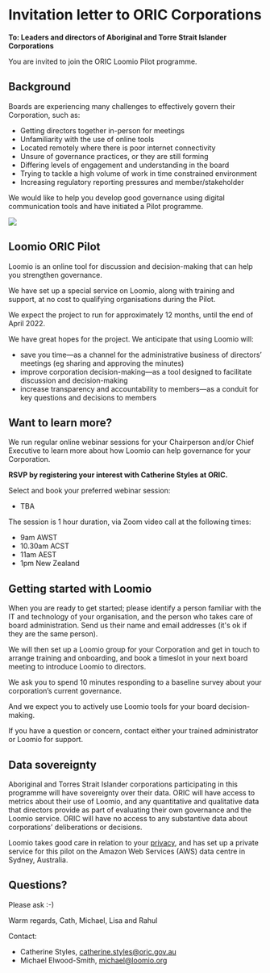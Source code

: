 # Invitation letter to ORIC Corporations

**To: Leaders and directors of Aboriginal and Torre Strait Islander Corporations**

You are invited to join the ORIC Loomio Pilot programme.

## Background
Boards are experiencing many challenges to effectively govern their Corporation, such as: 
* Getting directors together in-person for meetings
* Unfamiliarity with the use of online tools
* Located remotely where there is poor internet connectivity
* Unsure of governance practices, or they are still forming
* Differing levels of engagement and understanding in the board
* Trying to tackle a high volume of work in time constrained environment 
* Increasing regulatory reporting pressures and member/stakeholder

We would like to help you develop good governance using digital communication tools and have initiated a Pilot programme.

![](key-concept.png)

## Loomio ORIC Pilot
Loomio is an online tool for discussion and decision-making that can help you strengthen governance.

We have set up a special service on Loomio, along with training and support, at no cost to qualifying organisations during the Pilot.

We expect the project to run for approximately 12 months, until the end of April 2022.

We have great hopes for the project. We anticipate that using Loomio will:
* save you time—as a channel for the administrative business of directors’ meetings (eg sharing and approving the minutes)
* improve corporation decision-making—as a tool designed to facilitate discussion and decision-making
* increase transparency and accountability to members—as a conduit for key questions and decisions to members

## Want to learn more?
We run regular online webinar sessions for your Chairperson and/or Chief Executive to learn more about how Loomio can help governance for your Corporation.

**RSVP by registering your interest with Catherine Styles at ORIC.**

Select and book your preferred webinar session:
- TBA

The session is 1 hour duration, via Zoom video call at the following times:
* 9am AWST
* 10.30am ACST
* 11am AEST
* 1pm New Zealand

## Getting started with Loomio
When you are ready to get started; please identify a person familiar with the IT and technology of your organisation, and the person who takes care of board administration. Send us their name and email addresses (it's ok if they are the same person). 

We will then set up a Loomio group for your Corporation and get in touch to arrange training and onboarding, and book a timeslot in your next board meeting to introduce Loomio to directors. 

We ask you to spend 10 minutes responding to a baseline survey about your corporation’s current governance.

And we expect you to actively use Loomio tools for your board decision-making. 

If you have a question or concern, contact either your trained administrator or Loomio for support.

## Data sovereignty
Aboriginal and Torres Strait Islander corporations participating in this programme will have sovereignty over their data. ORIC will have access to metrics about their use of Loomio, and any quantitative and qualitative data that directors provide as part of evaluating their own governance and the Loomio service. ORIC will have no access to any substantive data about corporations’ deliberations or decisions.

Loomio takes good care in relation to your [privacy](https://help.loomio.org/en/legal/privacy/), and has set up a private service for this pilot on the Amazon Web Services (AWS) data centre in Sydney, Australia.

## Questions?
Please ask :-)

Warm regards, 
Cath, Michael, Lisa and Rahul

Contact:
* Catherine Styles, catherine.styles@oric.gov.au
* Michael Elwood-Smith, michael@loomio.org

